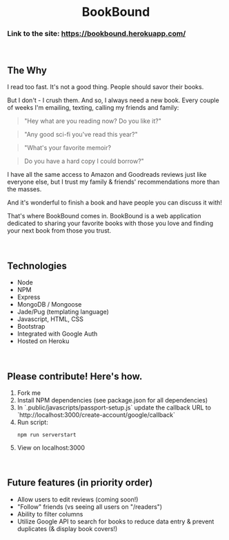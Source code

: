 <h1 align="center">BookBound</h1>

### Link to the site: https://bookbound.herokuapp.com/

<br>

## The Why

I read too fast. It's not a good thing. People should savor their books.

But I don't - I crush them. And so, I always need a new book. Every couple of weeks I'm emailing, texting, calling my friends and family:

> "Hey what are you reading now? Do you like it?"

> "Any good sci-fi you've read this year?"

> "What's your favorite memoir?

> Do you have a hard copy I could borrow?"

I have all the same access to Amazon and Goodreads reviews just like everyone else, but I trust my family & friends' recommendations more than the masses. 

And it's wonderful to finish a book and have people you can discuss it with!

That's where BookBound comes in. BookBound is a web application dedicated to sharing your favorite books with those you love and finding your next book from those you trust.

<br>

## Technologies
<ul>
  <li>Node</li>
  <li>NPM</li>
  <li>Express</li>
  <li>MongoDB / Mongoose</li>
  <li>Jade/Pug (templating language)</li>
  <li>Javascript, HTML, CSS</li>
  <li>Bootstrap</li>
  <li>Integrated with Google Auth</li>
  <li>Hosted on Heroku</li> 
</ul>

<br>

## Please contribute! Here's how.

<ol>
<li>Fork me</li>

<li>Install NPM dependencies (see package.json for all dependencies)</li>

<li>In `.public/javascripts/passport-setup.js` update the callback URL to `http://localhost:3000/create-account/google/callback`</li>

<li>Run script:</li> 

```
npm run serverstart
```
<li>View on localhost:3000</li>
</ol>

<br>

## Future features (in priority order)
<ul>
 <li>Allow users to edit reviews (coming soon!)</li>
 <li>"Follow" friends (vs seeing all users on "/readers")</li>
 <li>Ability to filter columns</li>
 <li>Utilize Google API to search for books to reduce data entry & prevent duplicates (& display book covers!)</li>
</ul>


